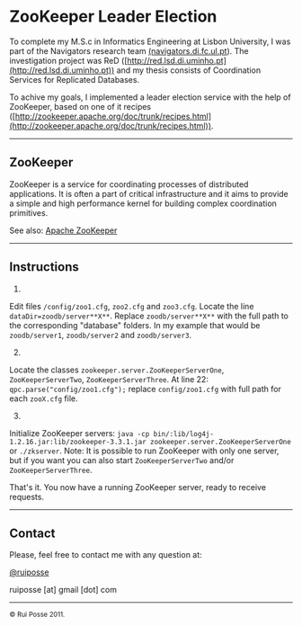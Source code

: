 ZooKeeper Leader Election
========================

To complete my M.S.c in Informatics Engineering at Lisbon University, I was part of the Navigators research team [(navigators.di.fc.ul.pt](http://navigators.di.fc.ul.pt)). The investigation project was ReD ([http://red.lsd.di.uminho.pt](http://red.lsd.di.uminho.pt)) and my thesis consists of Coordination Services for Replicated Databases.

To achive my goals, I implemented a leader election service with the help of ZooKeeper, based on one of it recipes ([http://zookeeper.apache.org/doc/trunk/recipes.html](http://zookeeper.apache.org/doc/trunk/recipes.html)).

<hr>

ZooKeeper
---------

ZooKeeper is a service for coordinating processes of distributed applications. It is often a part of critical infrastructure and it aims to provide a simple and high performance kernel for building complex coordination primitives.

See also: [Apache ZooKeeper](http://zookeeper.apache.org/)

<hr>

Instructions
------------

1.
Edit files `/config/zoo1.cfg`, `zoo2.cfg` and `zoo3.cfg`. Locate the line `dataDir=zoodb/server**X**`. Replace `zoodb/server**X**` with the full path to the corresponding "database" folders. In my example that would be `zoodb/server1`, `zoodb/server2` and `zoodb/server3`.

2.
Locate the classes `zookeeper.server.ZooKeeperServerOne`, `ZooKeeperServerTwo`, `ZooKeeperServerThree`. At line 22: `qpc.parse("config/zoo1.cfg");` replace `config/zoo1.cfg` with full path for each `zooX.cfg` file.

3.
Initialize ZooKeeper servers: `java -cp bin/:lib/log4j-1.2.16.jar:lib/zookeeper-3.3.1.jar zookeeper.server.ZooKeeperServerOne` or `./zkserver`. Note: It is possible to run ZooKeeper with only one server, but if you want you can also start `ZooKeeperServerTwo` and/or `ZooKeeperServerThree`.

That's it. You now have a running ZooKeeper server, ready to receive requests.

<hr>

Contact
-------

Please, feel free to contact me with any question at:

[@ruiposse](https://twitter.com/#!/ruiposse)

ruiposse [at] gmail [dot] com

<hr>

<small>© Rui Posse 2011.</small>